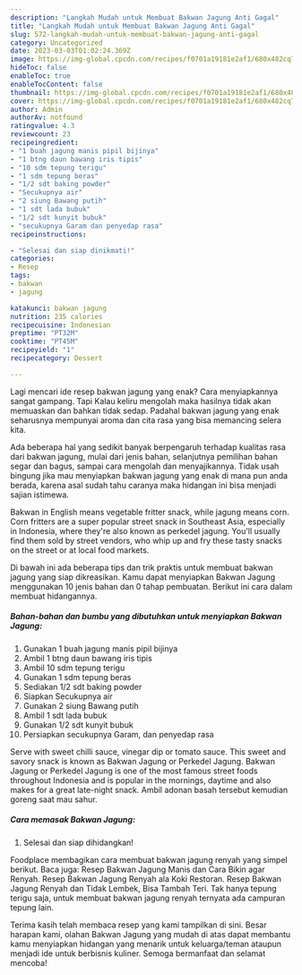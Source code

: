 ```yaml
---
description: "Langkah Mudah untuk Membuat Bakwan Jagung Anti Gagal"
title: "Langkah Mudah untuk Membuat Bakwan Jagung Anti Gagal"
slug: 572-langkah-mudah-untuk-membuat-bakwan-jagung-anti-gagal
category: Uncategorized
date: 2023-03-03T01:02:24.369Z
image: https://img-global.cpcdn.com/recipes/f0701a19181e2af1/680x482cq70/bakwan-jagung-foto-resep-utama.jpg
hideToc: false
enableToc: true
enableTocContent: false
thumbnail: https://img-global.cpcdn.com/recipes/f0701a19181e2af1/680x482cq70/bakwan-jagung-foto-resep-utama.jpg
cover: https://img-global.cpcdn.com/recipes/f0701a19181e2af1/680x482cq70/bakwan-jagung-foto-resep-utama.jpg
author: Admin
authorAv: notfound
ratingvalue: 4.3
reviewcount: 23
recipeingredient:
- "1 buah jagung manis pipil bijinya"
- "1 btng daun bawang iris tipis"
- "10 sdm tepung terigu"
- "1 sdm tepung beras"
- "1/2 sdt baking powder"
- "Secukupnya air"
- "2 siung Bawang putih"
- "1 sdt lada bubuk"
- "1/2 sdt kunyit bubuk"
- "secukupnya Garam dan penyedap rasa"
recipeinstructions:

- "Selesai dan siap dinikmati!"
categories:
- Resep
tags:
- bakwan
- jagung

katakunci: bakwan jagung 
nutrition: 235 calories
recipecuisine: Indonesian
preptime: "PT32M"
cooktime: "PT45M"
recipeyield: "1"
recipecategory: Dessert

---
```



Lagi mencari ide resep bakwan jagung yang enak? Cara menyiapkannya sangat gampang. Tapi Kalau keliru mengolah maka hasilnya tidak akan memuaskan dan bahkan tidak sedap. Padahal bakwan jagung yang enak seharusnya mempunyai aroma dan cita rasa yang bisa memancing selera kita.


Ada beberapa hal yang sedikit banyak berpengaruh terhadap kualitas rasa dari bakwan jagung, mulai dari jenis bahan, selanjutnya pemilihan bahan segar dan bagus, sampai cara mengolah dan menyajikannya. Tidak usah bingung jika mau menyiapkan bakwan jagung yang enak di mana pun anda berada, karena asal sudah tahu caranya maka hidangan ini bisa menjadi sajian istimewa.

Bakwan in English means vegetable fritter snack, while jagung means corn. Corn fritters are a super popular street snack in Southeast Asia, especially in Indonesia, where they&#39;re also known as perkedel jagung. You&#39;ll usually find them sold by street vendors, who whip up and fry these tasty snacks on the street or at local food markets.


Di bawah ini ada beberapa tips dan trik praktis untuk membuat bakwan jagung yang siap dikreasikan. Kamu dapat menyiapkan Bakwan Jagung menggunakan 10 jenis bahan dan 0 tahap pembuatan. Berikut ini cara dalam membuat hidangannya.

<!--inarticleads1-->

##### Bahan-bahan dan bumbu yang dibutuhkan untuk menyiapkan Bakwan Jagung:

1. Gunakan 1 buah jagung manis pipil bijinya
1. Ambil 1 btng daun bawang iris tipis
1. Ambil 10 sdm tepung terigu
1. Gunakan 1 sdm tepung beras
1. Sediakan 1/2 sdt baking powder
1. Siapkan Secukupnya air
1. Gunakan 2 siung Bawang putih
1. Ambil 1 sdt lada bubuk
1. Gunakan 1/2 sdt kunyit bubuk
1. Persiapkan secukupnya Garam, dan penyedap rasa


Serve with sweet chilli sauce, vinegar dip or tomato sauce. This sweet and savory snack is known as Bakwan Jagung or Perkedel Jagung. Bakwan Jagung or Perkedel Jagung is one of the most famous street foods throughout Indonesia and is popular in the mornings, daytime and also makes for a great late-night snack. Ambil adonan basah tersebut kemudian goreng saat mau sahur. 

<!--inarticleads2-->

##### Cara memasak Bakwan Jagung:


1. Selesai dan siap dihidangkan!

Foodplace membagikan cara membuat bakwan jagung renyah yang simpel berikut. Baca juga: Resep Bakwan Jagung Manis dan Cara Bikin agar Renyah. Resep Bakwan Jagung Renyah ala Koki Restoran. Resep Bakwan Jagung Renyah dan Tidak Lembek, Bisa Tambah Teri. Tak hanya tepung terigu saja, untuk membuat bakwan jagung renyah ternyata ada campuran tepung lain. 

Terima kasih telah membaca resep yang kami tampilkan di sini. Besar harapan kami, olahan Bakwan Jagung yang mudah di atas dapat membantu kamu menyiapkan hidangan yang menarik untuk keluarga/teman ataupun menjadi ide untuk berbisnis kuliner. Semoga bermanfaat dan selamat mencoba!
